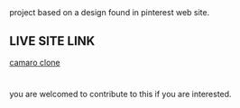 ##
project based on a design found in pinterest web site.
## LIVE SITE LINK
[camaro clone](https://camaro.netlify.app/)
#
you are welcomed to contribute to this if you are interested.
